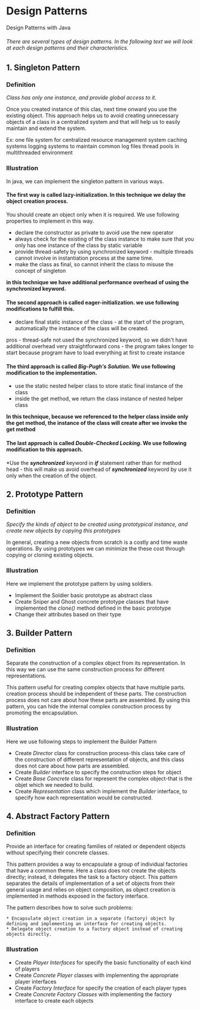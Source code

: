 # Design Patterns

Design Patterns with Java

###### There are several types of design patterns. In the following text we will look at each design patterns and their characteristics.

## 1. Singleton Pattern

### Definition

*Class has only one instance, and provide global access to it.*

Once you created instance of this clas, next time onward you use the existing object. This approach helps us to avoid creating unnecessary objects of a class in a centralized system and that will help
us to easily maintain and extend the system.

Ex: one file system for centralized resource management system
    caching systems
    logging systems to maintain common log files
    thread pools in multithreaded environment

### Illustration
    
In java, we can implement the singleton pattern in various ways.


#### The first way is called **lazy-initialization**. In this technique we delay the object creation process.
You should create an object only when it is required. We use following properties to implement in this way.

* declare the constructor as private to avoid use the new operator
* always check for the existing of the class instance to make sure that you only has one instance of the class by static variable
* provide thread-safety by using synchronized keyword - multiple threads cannot involve in instantiation process at the same time.
* make the class as final, so cannot inherit the class to misuse the concept of singleton

**in this technique we have additional performance overhead of using the synchronized keyword.**


#### The second approach is called **eager-initialization**. we use following modifications to fulfill this.

* declare final static instance of the class - at the start of the program, automatically the instance of the class will be created.

pros - thread-safe
    not used the synchronized keyword, so we didn't have additional overhead
    very straightforward
cons - the program takes longer to start because program have to load everything at first to create instance



#### The third approach is called *Big-Pugh's Solution*. We use following modification to the implementation.

* use the static nested helper class to store static final instance of the class
* inside the get method, we return the class instance of nested helper class

**In this technique, because we referenced to the helper class inside only the get method, the instance of the
class will create after we invoke the get method**


#### The last approach is called *Double-Checked Locking*. We use following modification to this approach.

*Use the ***synchronized*** keyword in ***if*** statement rather than for method head - this will make us
avoid overhead of ***synchronized*** keyword by use it only when the creation of the object.

## 2. Prototype Pattern

### Definition

*Specify the kinds of object to be created using prototypical instance, and create new objects by copying this 
prototypes*

In general, creating a new objects from scratch is a costly and time waste operations.
By using prototypes we can minimize the these cost through copying or cloning existing objects.

### Illustration

Here we implement the prototype pattern by using soldiers.

* Implement the Soldier basic prototype as abstract class
* Create Sniper and Ghost concrete prototype classes that have implemented the *clone()* method defined in the basic prototype
* Change their attributes based on their type


## 3. Builder Pattern

### Definition

Separate the construction of a complex object from its representation. In this way we can use the 
same construction process for different representations.

This pattern useful for creating complex objects that have multiple parts. creation process should be 
independent of these parts. The construction process does not care about how these parts are assembled.
By using this pattern, you can hide the internal complex construction process by promoting the encapsulation.

### Illustration

Here we use following steps to implement the Builder Pattern

* Create *Director* class for construction process-this class take care of the construction of different representation of objects, and this class does not care about how parts are assembled.
* Create *Builder* interface to specify the construction steps for object
* Create *Base Concrete* class for represent the complex object-that is the objet which we needed to build.
* Create *Representation* class which implement the *Builder* interface, to specify how each representation would be constructed.

## 4. Abstract Factory Pattern

### Definition

Provide an interface for creating families of related or dependent objects without 
specifying their concrete classes.

This pattern provides a way to encapsulate a group of individual factories that have a
common theme. Here a class does not create the objects directly; instead, it delegates the
task to a factory object.
This pattern separates the details of implementation of a set of objects from their general usage and relies on object composition, 
as object creation is implemented in methods exposed in the factory interface.

The pattern describes how to solve such problems:

    * Encapsulate object creation in a separate (factory) object by defining and implementing an interface for creating objects.
    * Delegate object creation to a factory object instead of creating objects directly.

### Illustration

* Create *Player Interfaces*  for specify the basic functionality of each kind of players
* Create *Concrete Player* classes with implementing the appropriate player interfaces
* Create *Factory Interface* for specify the creation of each player types
* Create *Concrete Factory Classes* with implementing the factory interface to create each objects 